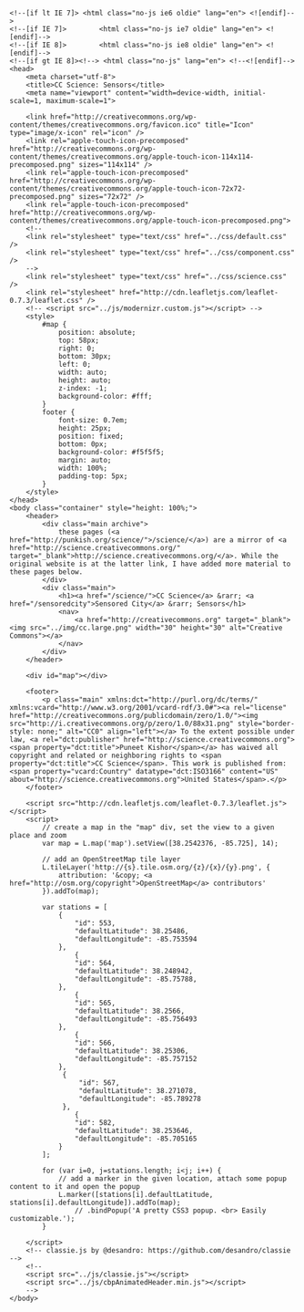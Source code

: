 <!doctype html>
    <!--[if lt IE 7]> <html class="no-js ie6 oldie" lang="en"> <![endif]-->
    <!--[if IE 7]>        <html class="no-js ie7 oldie" lang="en"> <![endif]-->
    <!--[if IE 8]>        <html class="no-js ie8 oldie" lang="en"> <![endif]-->
    <!--[if gt IE 8]><!--> <html class="no-js" lang="en"> <!--<![endif]-->
    <head>
        <meta charset="utf-8">
        <title>CC Science: Sensors</title>
        <meta name="viewport" content="width=device-width, initial-scale=1, maximum-scale=1">

        <link href="http://creativecommons.org/wp-content/themes/creativecommons.org/favicon.ico" title="Icon" type="image/x-icon" rel="icon" />
        <link rel="apple-touch-icon-precomposed" href="http://creativecommons.org/wp-content/themes/creativecommons.org/apple-touch-icon-114x114-precomposed.png" sizes="114x114" />
        <link rel="apple-touch-icon-precomposed" href="http://creativecommons.org/wp-content/themes/creativecommons.org/apple-touch-icon-72x72-precomposed.png" sizes="72x72" />
        <link rel="apple-touch-icon-precomposed" href="http://creativecommons.org/wp-content/themes/creativecommons.org/apple-touch-icon-precomposed.png">
        <!--
        <link rel="stylesheet" type="text/css" href="../css/default.css" />
        <link rel="stylesheet" type="text/css" href="../css/component.css" />
        -->
        <link rel="stylesheet" type="text/css" href="../css/science.css" />
        <link rel="stylesheet" href="http://cdn.leafletjs.com/leaflet-0.7.3/leaflet.css" />
        <!-- <script src="../js/modernizr.custom.js"></script> -->
        <style>
            #map {
                position: absolute;
                top: 58px;
                right: 0;
                bottom: 30px;
                left: 0;
                width: auto;
                height: auto;
                z-index: -1;
                background-color: #fff;
            }
            footer {
                font-size: 0.7em; 
                height: 25px; 
                position: fixed; 
                bottom: 0px; 
                background-color: #f5f5f5;
                margin: auto;
                width: 100%;
                padding-top: 5px;
            }
        </style>
    </head>
    <body class="container" style="height: 100%;">
        <header>
            <div class="main archive">
                these pages (<a href="http://punkish.org/science/">/science/</a>) are a mirror of <a href="http://science.creativecommons.org/" target="_blank">http://science.creativecommons.org/</a>. While the original website is at the latter link, I have added more material to these pages below.
            </div>
            <div class="main">
                <h1><a href="/science/">CC Science</a> &rarr; <a href="/sensoredcity">Sensored City</a> &rarr; Sensors</h1>
                <nav>
                    <a href="http://creativecommons.org" target="_blank"><img src="../img/cc.large.png" width="30" height="30" alt="Creative Commons"></a>
                </nav>
            </div>
        </header>
        
        <div id="map"></div>
        
        <footer>
            <p class="main" xmlns:dct="http://purl.org/dc/terms/" xmlns:vcard="http://www.w3.org/2001/vcard-rdf/3.0#"><a rel="license" href="http://creativecommons.org/publicdomain/zero/1.0/"><img src="http://i.creativecommons.org/p/zero/1.0/88x31.png" style="border-style: none;" alt="CC0" align="left"></a> To the extent possible under law, <a rel="dct:publisher" href="http://science.creativecommons.org"><span property="dct:title">Puneet Kishor</span></a> has waived all copyright and related or neighboring rights to <span property="dct:title">CC Science</span>. This work is published from: <span property="vcard:Country" datatype="dct:ISO3166" content="US" about="http://science.creativecommons.org">United States</span>.</p>
        </footer>
        
        <script src="http://cdn.leafletjs.com/leaflet-0.7.3/leaflet.js"></script>
        <script>
            // create a map in the "map" div, set the view to a given place and zoom
            var map = L.map('map').setView([38.2542376, -85.725], 14);
            
            // add an OpenStreetMap tile layer
            L.tileLayer('http://{s}.tile.osm.org/{z}/{x}/{y}.png', {
                attribution: '&copy; <a href="http://osm.org/copyright">OpenStreetMap</a> contributors'
            }).addTo(map);
            
            var stations = [
                {
                    "id": 553,
                    "defaultLatitude": 38.25486, 
                    "defaultLongitude": -85.753594
                }, 
                    {
                    "id": 564,
                    "defaultLatitude": 38.248942, 
                    "defaultLongitude": -85.75788,
                }, 
                    {
                    "id": 565,
                    "defaultLatitude": 38.2566, 
                    "defaultLongitude": -85.756493
                }, 
                    {
                    "id": 566,
                    "defaultLatitude": 38.25306, 
                    "defaultLongitude": -85.757152
                }, 
                 {
                     "id": 567,
                     "defaultLatitude": 38.271078, 
                     "defaultLongitude": -85.789278
                 }, 
                    {
                    "id": 582,
                    "defaultLatitude": 38.253646, 
                    "defaultLongitude": -85.705165
                }
            ];
            
            for (var i=0, j=stations.length; i<j; i++) {
                // add a marker in the given location, attach some popup content to it and open the popup
                L.marker([stations[i].defaultLatitude, stations[i].defaultLongitude]).addTo(map);
                    // .bindPopup('A pretty CSS3 popup. <br> Easily customizable.');
            }
            
        </script>
        <!-- classie.js by @desandro: https://github.com/desandro/classie -->
        <!--
        <script src="../js/classie.js"></script>
        <script src="../js/cbpAnimatedHeader.min.js"></script>
        -->
    </body>
</html>